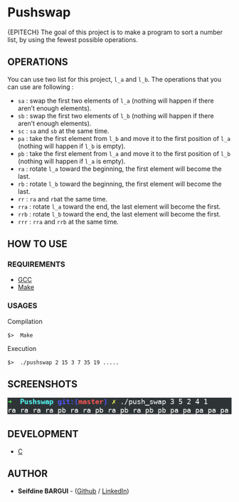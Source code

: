 # Pushswap

{EPITECH} The goal of this project is to make a program to sort a number list, by using the fewest possible operations.

## OPERATIONS

You can use two list for this project, ```l_a``` and ```l_b```.
The operations that you can use are following :
* ```sa``` : swap the first two elements of ```l_a``` (nothing will happen if there aren’t enough elements).
* ```sb``` : swap the first two elements of ```l_b``` (nothing will happen if there aren’t enough elements).
* ```sc``` : ```sa``` and ```sb``` at the same time.
* ```pa``` : take the first element from ```l_b``` and move it to the first position of ```l_a``` (nothing will happen if ```l_b``` is empty).
* ```pb``` : take the first element from ```l_a``` and move it to the first position of ```l_b``` (nothing will happen if ```l_a``` is empty).
* ```ra``` : rotate ```l_a``` toward the beginning, the first element will become the last.
* ```rb``` : rotate ```l_b``` toward the beginning, the first element will become the last.
* ```rr``` : ```ra``` and ```rb```at the same time.
* ```rra``` : rotate ```l_a``` toward the end, the last element will become the first.
* ```rrb``` : rotate ```l_b``` toward the end, the last element will become the first.
* ```rrr``` : ```rra``` and ```rrb``` at the same time.

## HOW TO USE

### REQUIREMENTS

* [GCC](https://gcc.gnu.org/)
* [Make](https://www.gnu.org/software/make/)

### USAGES

Compilation

```
$>  Make
```

Execution

```
$>  ./pushswap 2 15 3 7 35 19 .....
```

## SCREENSHOTS

![Screenshot](screenshots/pushswap_screenshot.png)

## DEVELOPMENT

* [C](https://fr.wikipedia.org/wiki/C_(langage))

## AUTHOR

* **Seifdine BARGUI** - ([Github](https://github.com/SeifdineB) / [LinkedIn](https://www.linkedin.com/in/seifdine))
